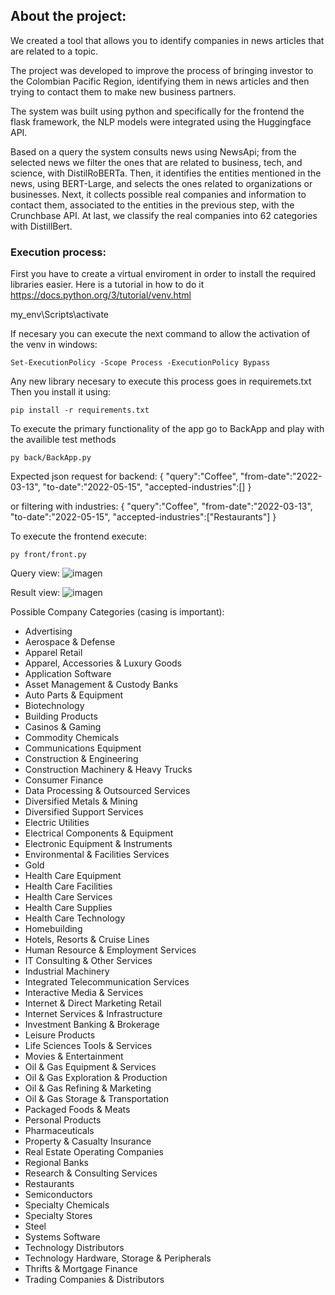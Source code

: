 ## About the project:

We created a tool that allows you to identify companies in news articles that are related to a topic.

The project was developed to improve the process of bringing investor to the Colombian Pacific Region, identifying them in news articles and then trying to contact them to make new business partners. 

The system was built using python and specifically for the frontend the flask framework, the NLP models were integrated using the Huggingface API.

Based on a query the system consults news using NewsApi; from the selected news we filter the ones that are related to business, tech, and science, with DistilRoBERTa. Then, it identifies the entities mentioned in the news, using BERT-Large, and selects the ones related to organizations or businesses. Next, it collects possible real companies and information to contact them, associated to the entities in the previous step, with the Crunchbase API. At last, we classify the real companies into 62 categories with DistillBert.


### Execution process:

First you have to create a virtual enviroment in order to install the required libraries easier.
Here is a tutorial in how to do it https://docs.python.org/3/tutorial/venv.html

my_env\Scripts\activate

If necesary you can execute the next command to allow the activation of the venv in windows:

    Set-ExecutionPolicy -Scope Process -ExecutionPolicy Bypass  

Any new library necesary to execute this process goes in requiremets.txt
Then you install it using:
    
    pip install -r requirements.txt

To execute the primary functionality of the app go to BackApp and play with the availible test methods

    py back/BackApp.py

Expected json request for backend:
{
    "query":"Coffee",
    "from-date":"2022-03-13",
    "to-date":"2022-05-15",
    "accepted-industries":[]
}

or filtering with industries:
{
    "query":"Coffee",
    "from-date":"2022-03-13",
    "to-date":"2022-05-15",
    "accepted-industries":["Restaurants"]
}

To execute the frontend execute:

    py front/front.py

Query view:
![imagen](https://user-images.githubusercontent.com/44851531/170073642-18f4495f-83ee-4d8d-ab23-b8bcb9624ee3.png)

Result view:
![imagen](https://user-images.githubusercontent.com/44851531/170073741-f0bca536-abe0-4659-ad43-175b29d2fb6c.png)


Possible Company Categories (casing is important):
* Advertising
* Aerospace & Defense
* Apparel Retail
* Apparel, Accessories & Luxury Goods
* Application Software
* Asset Management & Custody Banks
* Auto Parts & Equipment
* Biotechnology
* Building Products
* Casinos & Gaming
* Commodity Chemicals
* Communications Equipment
* Construction & Engineering
* Construction Machinery & Heavy Trucks
* Consumer Finance
* Data Processing & Outsourced Services
* Diversified Metals & Mining
* Diversified Support Services
* Electric Utilities
* Electrical Components & Equipment
* Electronic Equipment & Instruments
* Environmental & Facilities Services
* Gold
* Health Care Equipment
* Health Care Facilities
* Health Care Services
* Health Care Supplies
* Health Care Technology
* Homebuilding
* Hotels, Resorts & Cruise Lines
* Human Resource & Employment Services
* IT Consulting & Other Services
* Industrial Machinery
* Integrated Telecommunication Services
* Interactive Media & Services
* Internet & Direct Marketing Retail
* Internet Services & Infrastructure
* Investment Banking & Brokerage
* Leisure Products
* Life Sciences Tools & Services
* Movies & Entertainment
* Oil & Gas Equipment & Services
* Oil & Gas Exploration & Production
* Oil & Gas Refining & Marketing
* Oil & Gas Storage & Transportation
* Packaged Foods & Meats
* Personal Products
* Pharmaceuticals
* Property & Casualty Insurance
* Real Estate Operating Companies
* Regional Banks
* Research & Consulting Services
* Restaurants
* Semiconductors
* Specialty Chemicals
* Specialty Stores
* Steel
* Systems Software
* Technology Distributors
* Technology Hardware, Storage & Peripherals
* Thrifts & Mortgage Finance
* Trading Companies & Distributors
